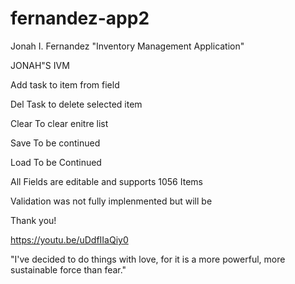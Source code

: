# fernandez-app2
Jonah I. Fernandez  "Inventory Management Application"


JONAH"S IVM 

Add task to item from field 

Del Task to delete selected item

Clear To clear enitre list

Save 
To be continued 

Load
To be Continued

All Fields are editable and supports 1056 Items

Validation was not fully implenmented but will be 


Thank you!

https://youtu.be/uDdfIIaQiy0


"I've decided to do things with love, for it is a more powerful, more sustainable force than fear." 
